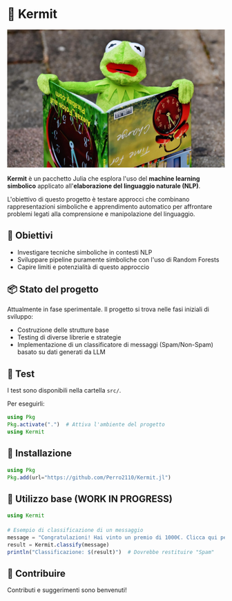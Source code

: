 # 🐸 Kermit

![Kermit](kermit.jpg)

**Kermit** è un pacchetto Julia che esplora l'uso del **machine learning simbolico** applicato all'**elaborazione del linguaggio naturale (NLP)**.

L'obiettivo di questo progetto è testare approcci che combinano rappresentazioni simboliche e apprendimento automatico per affrontare problemi legati alla comprensione e manipolazione del linguaggio.

## 🚀 Obiettivi

- Investigare tecniche simboliche in contesti NLP
- Sviluppare pipeline puramente simboliche con l'uso di Random Forests
- Capire limiti e potenzialità di questo approccio

## 📦 Stato del progetto

Attualmente in fase sperimentale. Il progetto si trova nelle fasi iniziali di sviluppo:

- Costruzione delle strutture base
- Testing di diverse librerie e strategie
- Implementazione di un classificatore di messaggi (Spam/Non-Spam) basato su dati generati da LLM

## 🧪 Test

I test sono disponibili nella cartella `src/`.

Per eseguirli:

```julia
using Pkg
Pkg.activate(".")  # Attiva l'ambiente del progetto
using Kermit
```

## 🔧 Installazione

```julia
using Pkg
Pkg.add(url="https://github.com/Perro2110/Kermit.jl")
```

## 📝 Utilizzo base (WORK IN PROGRESS)

```julia
using Kermit

# Esempio di classificazione di un messaggio
message = "Congratulazioni! Hai vinto un premio di 1000€. Clicca qui per riscuotere."
result = Kermit.classify(message)
println("Classificazione: $(result)")  # Dovrebbe restituire "Spam"
```

## 👥 Contribuire

Contributi e suggerimenti sono benvenuti!
